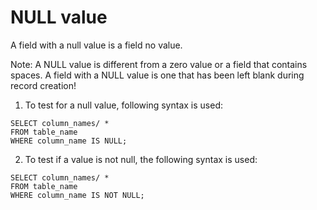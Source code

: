 # NULL value

A field with a null value is a field no value.&#x20;

Note: A NULL value is different from a zero value or a field that contains spaces. A field with a NULL value is one that has been left blank during record creation!

1. To test for a null value, following syntax is used:

```
SELECT column_names/ *
FROM table_name
WHERE column_name IS NULL;
```

2. To test if a value is not null, the following syntax is used:

```
SELECT column_names/ *
FROM table_name
WHERE column_name IS NOT NULL;
```
